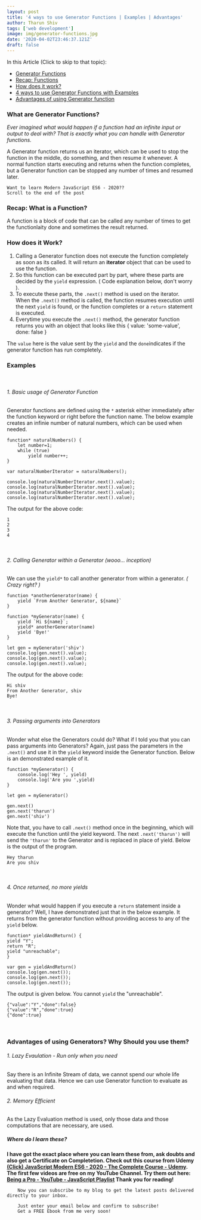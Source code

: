 ```yaml
---
layout: post
title: '4 ways to use Generator Functions | Examples | Advantages'
author: Tharun Shiv
tags: ['web development']
image: img/generator-functions.jpg
date: '2020-04-02T23:46:37.121Z'
draft: false
---
```


In this Article (Click to skip to that topic):

- [Generator Functions](#what-is-gf-now)
- [Recap: Functions](#function)
- [How does it work?](#how-it-works)
- [4 ways to use Generator Functions with Examples](#examples)
- [Advantages of using Generator function](#pros)

<h3 id='what-is-gf-now'> What are Generator Functions? </h3>

_Ever imagined what would happen if a function had an infinite input or output to deal with? That is exactly what you can handle with Generator functions._

A Generator function returns us an iterator, which can be used to stop the function in the middle, do something, and then resume it whenever. A normal function starts executing and returns when the function completes, but a Generator function can be stopped any number of times and resumed later.

    Want to learn Modern JavaScript ES6 - 2020??
    Scroll to the end of the post

<h3 id='function'>Recap: What is a Function? </h3>

A function is a block of code that can be called any number of times to get the functionlaity done and sometimes the result returned.

<h3 id='how-it-works'> How does it Work? </h3>

1. Calling a Generator function does not execute the function completely as soon as its called. It will return an **iterator** object that can be used to use the function.
2. So this function can be executed part by part, where these parts are decided by the `yield` expression. ( Code explanation below, don't worry ).
3. To execute these parts, the `.next()` method is used on the iterator. When the `.next()` method is called, the function resumes execution until the next `yield` is found, or the function completes or a `return` statement is executed.
4. Everytime you execute the `.next()` method, the generator function returns you with an object that looks like this
   {
   value: 'some-value',
   done: false
   }

The `value` here is the value sent by the `yield` and the `done`indicates if the generator function has run completely.

<h3 id='examples'> Examples </h3>

<br/>

###### 1. Basic usage of Generator Function

Generator functions are defined using the `*` asterisk either immediately after the function keyword or right before the function name. The below example creates an infinie number of natural numbers, which can be used when needed.

    function* naturalNumbers() {
        let number=1;
        while (true)
            yield number++;
    }

    var naturalNumberIterator = naturalNumbers();

    console.log(naturalNumberIterator.next().value);
    console.log(naturalNumberIterator.next().value);
    console.log(naturalNumberIterator.next().value);
    console.log(naturalNumberIterator.next().value);

The output for the above code:

    1
    2
    3
    4

<br/>

###### 2. Calling Generator within a Generator (wooo... inception)

We can use the `yield*` to call another generator from within a generator. _( Crazy right? )_

    function *anotherGenerator(name) {
        yield `From Another Generator, ${name}`
    }

    function *myGenerator(name) {
        yield `Hi ${name}`;
        yield* anotherGenerator(name)
        yield 'Bye!'
    }

    let gen = myGenerator('shiv')
    console.log(gen.next().value);
    console.log(gen.next().value);
    console.log(gen.next().value);

The output for the above code:

    Hi shiv
    From Another Generator, shiv
    Bye!

<br/>

###### 3. Passing arguments into Generators

Wonder what else the Generators could do? What if I told you that you can pass arguments into Generators? Again, just pass the parameters in the `.next()` and use it in the `yield` keyword inside the Generator function. Below is an demonstrated example of it.

    function *myGenerator() {
        console.log('Hey ', yield)
        console.log('Are you ',yield)
    }

    let gen = myGenerator()

    gen.next()
    gen.next('tharun')
    gen.next('shiv')

Note that, you have to call `.next()` method once in the beginning, which will execute the function until the yield keyword. The next `.next('tharun')` will send the `'tharun'` to the Generator and is replaced in place of yield. Below is the output of the program.

    Hey tharun
    Are you shiv

<br/>

###### 4. Once returned, no more yields

Wonder what would happen if you execute a `return` statement inside a generator? Well, I have demonstrated just that in the below example. It returns from the generator function without providing access to any of the `yield` below.

    function* yieldAndReturn() {
    yield "Y";
    return "R";
    yield "unreachable";
    }

    var gen = yieldAndReturn()
    console.log(gen.next());
    console.log(gen.next());
    console.log(gen.next());

The output is given below. You cannot `yield` the "unreachable".

    {"value":"Y","done":false}
    {"value":"R","done":true}
    {"done":true}

<br/>

<h3 id='pros'> Advantages of using Generators? Why Should you use them? </h3>

###### 1. Lazy Evaulation - Run only when you need

Say there is an Infinite Stream of data, we cannot spend our whole life evaluating that data. Hence we can use Generator function to evaluate as and when required.

###### 2. Memory Efficient

As the Lazy Evaluation method is used, only those data and those computations that are necessary, are used.

##### Where do I learn these?

**I have got the exact place where you can learn these from, ask doubts and also get a Certificate on Completetion. Check out this course from Udemy <a href="https://www.udemy.com/course/javascript-tharunshiv/?referralCode=6326CE49CCF4074B11CE" target="_blank">(Click) JavaScript Modern ES6 - 2020 - The Complete Course - Udemy</a>. The first few videos are free on my YouTube Channel. Try them out here: <a href="https://www.youtube.com/playlist?list=PLQTwHWAmj18Y2dfj-8PkIogD9hrBzp4M9">Being a Pro - YouTube - JavaScript Playlist</a> Thank you for reading!**

        Now you can subscribe to my blog to get the latest posts delivered directly to your inbox.

        Just enter your email below and confirm to subscribe!
        Get a FREE Ebook from me very soon!
